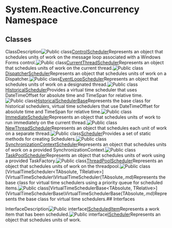 # System.Reactive.Concurrency Namespace

## Classes

ClassDescription![Public class](images\Hh212009.pubclass(en-us,VS.103).gif "Public class")[ControlScheduler](ControlScheduler\ControlScheduler.md)Represents an object that schedules units of work on the message loop associated with a Windows Forms control.![Public class](images\Hh212009.pubclass(en-us,VS.103).gif "Public class")[CurrentThreadScheduler](CurrentThreadScheduler\CurrentThreadScheduler.md)Represents an object that schedules units of work on the current thread.![Public class](images\Hh212009.pubclass(en-us,VS.103).gif "Public class")[DispatcherScheduler](DispatcherScheduler\DispatcherScheduler.md)Represents an object that schedules units of work on a Dispatcher.![Public class](images\Hh212009.pubclass(en-us,VS.103).gif "Public class")[EventLoopScheduler](EventLoopScheduler\EventLoopScheduler.md)Represents an object that schedules units of work on a designated thread.![Public class](images\Hh212009.pubclass(en-us,VS.103).gif "Public class")[HistoricalScheduler](HistoricalScheduler\HistoricalScheduler.md)Provides a virtual time scheduler that uses DateTimeOffset for absolute time and TimeSpan for relative time.![Public class](images\Hh212009.pubclass(en-us,VS.103).gif "Public class")[HistoricalSchedulerBase](HistoricalSchedulerBase\HistoricalSchedulerBase.md)Represents the base class for historical schedulers, virtual time schedulers that use DateTimeOffset for absolute time and TimeSpan for relative time.![Public class](images\Hh212009.pubclass(en-us,VS.103).gif "Public class")[ImmediateScheduler](ImmediateScheduler\ImmediateScheduler.md)Represents an object that schedules units of work to run immediately on the current thread.![Public class](images\Hh212009.pubclass(en-us,VS.103).gif "Public class")[NewThreadScheduler](NewThreadScheduler\NewThreadScheduler.md)Represents an object that schedules each unit of work on a separate thread.![Public class](images\Hh212009.pubclass(en-us,VS.103).gif "Public class")[Scheduler](Scheduler\Scheduler.md)Provides a set of static methods for creating Schedulers.![Public class](images\Hh212009.pubclass(en-us,VS.103).gif "Public class")[SynchronizationContextScheduler](SynchronizationContextScheduler\SynchronizationContextScheduler.md)Represents an object that schedules units of work on a provided SynchronizationContext.![Public class](images\Hh212009.pubclass(en-us,VS.103).gif "Public class")[TaskPoolScheduler](TaskPoolScheduler\TaskPoolScheduler.md)Represents an object that schedules units of work using a provided TaskFactory.![Public class](images\Hh212009.pubclass(en-us,VS.103).gif "Public class")[ThreadPoolScheduler](ThreadPoolScheduler\ThreadPoolScheduler.md)Represents an object that schedules units of work on the threadpool.![Public class](images\Hh212009.pubclass(en-us,VS.103).gif "Public class")[VirtualTimeScheduler<TAbsolute, TRelative>](VirtualTimeScheduler\VirtualTimeScheduler(TAbsolute,.md)Represents the base class for virtual time schedulers using a priority queue for scheduled items.![Public class](images\Hh212009.pubclass(en-us,VS.103).gif "Public class")[VirtualTimeSchedulerBase<TAbsolute, TRelative>](VirtualTimeSchedulerBase\VirtualTimeSchedulerBase(TAbsolute,.md)Represents the base class for virtual time schedulers.## Interfaces

InterfaceDescription![Public interface](images\Hh212009.pubinterface(en-us,VS.103).gif "Public interface")[IScheduledItem<TAbsolute>](IScheduledItem\IScheduledItem(TAbsolute).md)Represents a work item that has been scheduled.![Public interface](images\Hh212009.pubinterface(en-us,VS.103).gif "Public interface")[IScheduler](IScheduler\IScheduler.md)Represents an object that schedules units of work.
